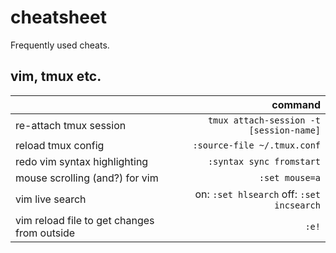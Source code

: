 # cheatsheet
Frequently used cheats.

## vim, tmux etc.
|      | command |
| ---- | -------:|
|re-attach tmux session | `tmux attach-session -t [session-name]` | 
| reload tmux config| `:source-file ~/.tmux.conf`|
| redo vim syntax highlighting| `:syntax sync fromstart`|
| mouse scrolling (and?) for vim| `:set mouse=a`|
| vim live search| on: `:set hlsearch` off: `:set incsearch`|
| vim reload file to get changes from outside| `:e!`|
